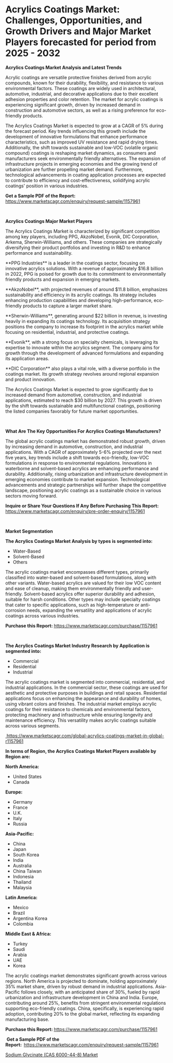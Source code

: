 <p><h1>Acrylics Coatings Market: Challenges, Opportunities, and Growth Drivers and Major Market Players forecasted for period from 2025 - 2032</h1></p><p><strong>Acrylics Coatings Market Analysis and Latest Trends</strong></p>
<p><p>Acrylic coatings are versatile protective finishes derived from acrylic compounds, known for their durability, flexibility, and resistance to various environmental factors. These coatings are widely used in architectural, automotive, industrial, and decorative applications due to their excellent adhesion properties and color retention. The market for acrylic coatings is experiencing significant growth, driven by increased demand in construction and automotive sectors, as well as a rising preference for eco-friendly products.</p><p>The Acrylics Coatings Market is expected to grow at a CAGR of 5% during the forecast period. Key trends influencing this growth include the development of innovative formulations that enhance performance characteristics, such as improved UV resistance and rapid drying times. Additionally, the shift towards sustainable and low-VOC (volatile organic compound) coatings is reshaping market dynamics, as consumers and manufacturers seek environmentally friendly alternatives. The expansion of infrastructure projects in emerging economies and the growing trend of urbanization are further propelling market demand. Furthermore, technological advancements in coating application processes are expected to contribute to efficiency and cost-effectiveness, solidifying acrylic coatings' position in various industries.</p></p>
<p><strong>Get a Sample PDF of the Report:&nbsp;</strong> <a href="https://www.marketscagr.com/enquiry/request-sample/1157961?utm_campaign=2097&utm_medium=2&utm_source=Github&utm_content=ia&utm_term=01022025&utm_id=acrylics-coatings">https://www.marketscagr.com/enquiry/request-sample/1157961</a></p>
<p>&nbsp;</p>
<p><strong>Acrylics Coatings Major Market Players</strong></p>
<p><p>The Acrylics Coatings Market is characterized by significant competition among key players, including PPG, AkzoNobel, Evonik, DIC Corporation, Arkema, Sherwin-Williams, and others. These companies are strategically diversifying their product portfolios and investing in R&D to enhance performance and sustainability.</p><p>**PPG Industries** is a leader in the coatings sector, focusing on innovative acrylics solutions. With a revenue of approximately $16.8 billion in 2022, PPG is poised for growth due to its commitment to environmentally friendly products and expansion in emerging markets.</p><p>**AkzoNobel**, with projected revenues of around $11.8 billion, emphasizes sustainability and efficiency in its acrylic coatings. Its strategy includes enhancing production capabilities and developing high-performance, eco-friendly products to capture a larger market share.</p><p>**Sherwin-Williams**, generating around $22 billion in revenue, is investing heavily in expanding its coatings technology. Its acquisition strategy positions the company to increase its footprint in the acrylics market while focusing on residential, industrial, and protective coatings.</p><p>**Evonik**, with a strong focus on specialty chemicals, is leveraging its expertise to innovate within the acrylics segment. The company aims for growth through the development of advanced formulations and expanding its application areas.</p><p>**DIC Corporation** also plays a vital role, with a diverse portfolio in the coatings market. Its growth strategy revolves around regional expansion and product innovation.</p><p>The Acrylics Coatings Market is expected to grow significantly due to increased demand from automotive, construction, and industrial applications, estimated to reach $30 billion by 2027. This growth is driven by the shift towards sustainable and multifunctional coatings, positioning the listed companies favorably for future market opportunities.</p></p>
<p>&nbsp;</p>
<p><strong>What Are The Key Opportunities For Acrylics Coatings Manufacturers?</strong></p>
<p><p>The global acrylic coatings market has demonstrated robust growth, driven by increasing demand in automotive, construction, and industrial applications. With a CAGR of approximately 5-6% projected over the next five years, key trends include a shift towards eco-friendly, low-VOC formulations in response to environmental regulations. Innovations in waterborne and solvent-based acrylics are enhancing performance and durability. Additionally, rising urbanization and infrastructure development in emerging economies contribute to market expansion. Technological advancements and strategic partnerships will further shape the competitive landscape, positioning acrylic coatings as a sustainable choice in various sectors moving forward.</p></p>
<p><strong>Inquire or Share Your Questions If Any Before Purchasing This Report:</strong> <a href="https://www.marketscagr.com/enquiry/pre-order-enquiry/1157961?utm_campaign=2097&utm_medium=2&utm_source=Github&utm_content=ia&utm_term=01022025&utm_id=acrylics-coatings">https://www.marketscagr.com/enquiry/pre-order-enquiry/1157961</a></p>
<p>&nbsp;</p>
<p><strong>Market Segmentation</strong></p>
<p><strong>The Acrylics Coatings Market Analysis by types is segmented into:</strong></p>
<p><ul><li>Water-Based</li><li>Solvent-Based</li><li>Others</li></ul></p>
<p><p>The acrylic coatings market encompasses different types, primarily classified into water-based and solvent-based formulations, along with other variants. Water-based acrylics are valued for their low VOC content and ease of cleanup, making them environmentally friendly and user-friendly. Solvent-based acrylics offer superior durability and adhesion, suitable for harsh conditions. Other types may include specialty coatings that cater to specific applications, such as high-temperature or anti-corrosion needs, expanding the versatility and applications of acrylic coatings across various industries.</p></p>
<p><strong>Purchase this Report:&nbsp;</strong><a href="https://www.marketscagr.com/purchase/1157961?utm_campaign=2097&utm_medium=2&utm_source=Github&utm_content=ia&utm_term=01022025&utm_id=acrylics-coatings">https://www.marketscagr.com/purchase/1157961</a></p>
<p>&nbsp;</p>
<p><strong>The Acrylics Coatings Market Industry Research by Application is segmented into:</strong></p>
<p><ul><li>Commercial</li><li>Residential</li><li>Industrial</li></ul></p>
<p><p>The acrylic coatings market is segmented into commercial, residential, and industrial applications. In the commercial sector, these coatings are used for aesthetic and protective purposes in buildings and retail spaces. Residential applications focus on enhancing the appearance and durability of homes, using vibrant colors and finishes. The industrial market employs acrylic coatings for their resistance to chemicals and environmental factors, protecting machinery and infrastructure while ensuring longevity and maintenance efficiency. This versatility makes acrylic coatings suitable across various segments.</p></p>
<p><a href="https://www.marketscagr.com/global-acrylics-coatings-market-in-global-r1157961?utm_campaign=2097&utm_medium=2&utm_source=Github&utm_content=ia&utm_term=01022025&utm_id=acrylics-coatings">&nbsp;https://www.marketscagr.com/global-acrylics-coatings-market-in-global-r1157961</a></p>
<p><strong>In terms of Region, the Acrylics Coatings Market Players available by Region are:</strong></p>
<p>
    <p> <strong> North America: </strong>
        <ul>
            <li>United States</li>
            <li>Canada</li>
        </ul>
        </p> 
    <p> <strong> Europe: </strong>
        <ul>
            <li>Germany</li>
            <li>France</li>
            <li>U.K.</li>
            <li>Italy</li>
            <li>Russia</li>
        </ul>
        </p> 
    <p> <strong> Asia-Pacific: </strong>
        <ul>
            <li>China</li>
            <li>Japan</li>
            <li>South Korea</li>
            <li>India</li>
            <li>Australia</li>
            <li>China Taiwan</li>
            <li>Indonesia</li>
            <li>Thailand</li>
            <li>Malaysia</li>
        </ul>
        </p> 
    <p> <strong> Latin America: </strong>
        <ul>
            <li>Mexico</li>
            <li>Brazil</li>
            <li>Argentina Korea</li>
            <li>Colombia</li>
        </ul>
        </p> 
    <p> <strong> Middle East & Africa: </strong>
        <ul>
            <li>Turkey</li>
            <li>Saudi</li>
            <li>Arabia</li>
            <li>UAE</li>
            <li>Korea</li>
        </ul>
    </p>
    </p>
<p><p>The acrylic coatings market demonstrates significant growth across various regions. North America is projected to dominate, holding approximately 35% market share, driven by robust demand in industrial applications. Asia-Pacific follows closely, with an anticipated share of 30%, fueled by rapid urbanization and infrastructure development in China and India. Europe, contributing around 25%, benefits from stringent environmental regulations supporting eco-friendly coatings. China, specifically, is experiencing rapid adoption, contributing 20% to the global market, reflecting its expanding manufacturing base.</p></p>
<p><strong>Purchase this Report: </strong><a href="https://www.marketscagr.com/purchase/1157961?utm_campaign=2097&utm_medium=2&utm_source=Github&utm_content=ia&utm_term=01022025&utm_id=acrylics-coatings">https://www.marketscagr.com/purchase/1157961</a></p>
<p>&nbsp;<strong>Get a Sample PDF of the Report:&nbsp;&nbsp;</strong><a href="https://www.marketscagr.com/enquiry/request-sample/1157961?utm_campaign=2097&utm_medium=2&utm_source=Github&utm_content=ia&utm_term=01022025&utm_id=acrylics-coatings">https://www.marketscagr.com/enquiry/request-sample/1157961</a></p>
<p><strong></strong></p>
<p><p><a href="https://github.com/FlorianWolf90/Market-Research-Report-List-1/blob/main/sodium-glycinate-cas-6000-44-8-market.md?utm_campaign=2097&utm_medium=2&utm_source=Github&utm_content=ia&utm_term=01022025&utm_id=acrylics-coatings">Sodium Glycinate (CAS 6000-44-8) Market</a></p></p>